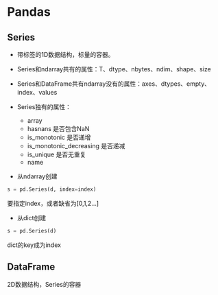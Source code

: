 # Pandas

## Series

* 带标签的1D数据结构，标量的容器。
* Series和ndarray共有的属性：T、dtype、nbytes、ndim、shape、size
* Series和DataFrame共有ndarray没有的属性：axes、dtypes、empty、index、values
* Series独有的属性：
  * array
  * hasnans 是否包含NaN
  * is_monotonic 是否递增
  * is_monotonic_decreasing 是否递减
  * is_unique 是否无重复
  * name

* 从ndarray创建

```python
s = pd.Series(d, index=index)
```

要指定index，或者缺省为[0,1,2...]

* 从dict创建

```python
s = pd.Series(d)
```

dict的key成为index

## DataFrame

2D数据结构，Series的容器
